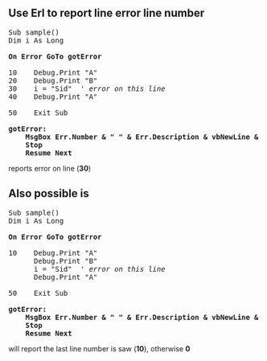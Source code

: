 <h2>Use <b>Erl</b> to report line error line number</h2>

<pre>
Sub sample()
Dim i As Long

<b>On Error GoTo gotError</b>

10    Debug.Print "A"
20    Debug.Print "B"
30    i = "Sid"  ' <em>error on this line</em>
40    Debug.Print "A"

50    Exit Sub

<b>gotError:
    MsgBox Err.Number & " " & Err.Description & vbNewLine & vbNewLine & "Error on line: " & Erl, title:=" "
    Stop
    Resume Next</b>
</pre>

reports error on line (<b>30</b>)

<h2>Also possible is</h2>

<pre>
Sub sample()
Dim i As Long

<b>On Error GoTo gotError</b>

10    Debug.Print "A"
      Debug.Print "B"
      i = "Sid"  ' <em>error on this line</em>
      Debug.Print "A"

50    Exit Sub

<b>gotError:
    MsgBox Err.Number & " " & Err.Description & vbNewLine & vbNewLine & "Error on line: " & Erl
    Stop
    Resume Next</b>
</pre>

will report the last line number is saw (<b>10</b>), otherwise <b>0</b>

